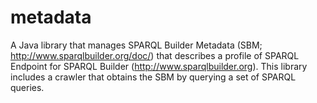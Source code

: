 # metadata

A Java library that manages SPARQL Builder Metadata (SBM; http://www.sparqlbuilder.org/doc/) that describes a profile of SPARQL Endpoint for SPARQL Builder (http://www.sparqlbuilder.org).
This library includes a crawler that obtains the SBM by querying a set of SPARQL queries.
